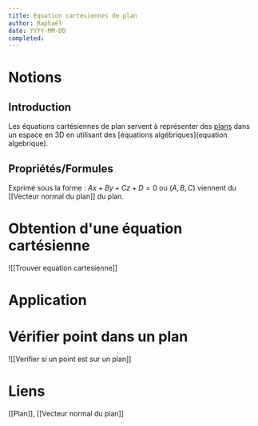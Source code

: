 ```yaml
---
title: Equation cartésiennes de plan
author: Raphaël
date: YYYY-MM-DD
completed:
---
```

# Notions
## Introduction
Les équations cartésiennes de plan servent à représenter des [plans](Plan.md) dans un espace en 3D en utilisant des [équations algébriques](equation algebrique).
## Propriétés/Formules
Exprimé sous la forme : $Ax + By + Cz + D = 0$ ou $(A,B,C)$ viennent du [[Vecteur normal du plan]] du plan.
# Obtention d'une équation cartésienne
![[Trouver equation cartesienne]]

# Application
# Vérifier point dans un plan
![[Verifier si un point est sur un plan]]

# Liens 
[[Plan]], [[Vecteur normal du plan]] 
